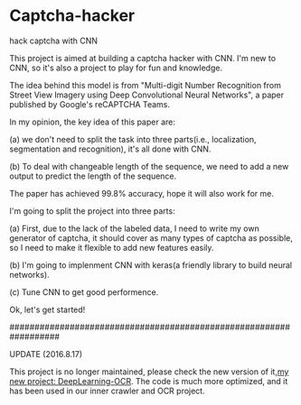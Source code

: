 # Captcha-hacker
hack captcha with CNN

This project is aimed at building a captcha hacker with CNN. I'm new to CNN, so it's also a project to play for fun and knowledge.

The idea behind this model is from "Multi-digit Number Recognition from Street View Imagery using Deep Convolutional Neural Networks", a paper published by Google's reCAPTCHA Teams.

In my opinion, the key idea of this paper are:

(a) we don't need to split the task into three parts(i.e., localization, segmentation and recognition), it's all done with CNN.

(b) To deal with changeable length of the sequence, we need to add a new output to predict the length of the sequence.

The paper has achieved 99.8% accuracy, hope it will also work for me.

I'm going to split the project into three parts:

(a) First, due to the lack of the labeled data, I need to write my own generator of captcha, it should cover as many types of captcha as possible, so I need to make it flexible to add new features easily.

(b) I'm going to implenment CNN with keras(a friendly library to build neural networks).

(c) Tune CNN to get good performence.

Ok, let's get started!

##################################################################

UPDATE (2016.8.17)

This project is no longer maintained, please check the new version of it,[my new project: DeepLearning-OCR](https://github.com/xingjian-f/DeepLearning-OCR). The code is much more optimized, and it has been used in our inner crawler and OCR project.
